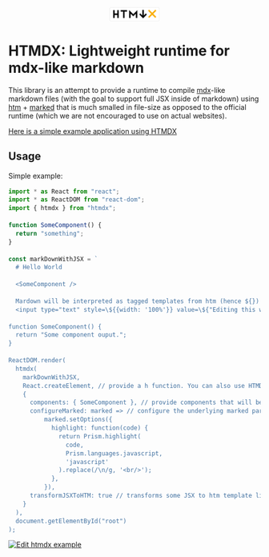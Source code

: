 <p align="center">
  <img alt="HTMDX logo" src="./htmdx.svg" width="100" />
</p>

# HTMDX: Lightweight runtime for mdx-like markdown

This library is an attempt to provide a runtime to compile [mdx](https://github.com/mdx-js/mdx)-like markdown files (with the goal to support full JSX inside of markdown) using [htm](https://github.com/developit/htm) + [marked](https://github.com/markedjs/marked) that is much smalled in file-size as opposed to the official runtime (which we are not encouraged to use on actual websites).

[Here is a simple example application using HTMDX](https://michael-klein.github.io/htmdx/example/dist/index.html)

## Usage

Simple example:

```javascript
import * as React from "react";
import * as ReactDOM from "react-dom";
import { htmdx } from "htmdx";

function SomeComponent() {
  return "something";
}

const markDownWithJSX = `
  # Hello World

  <SomeComponent />

  Mardown will be interpreted as tagged templates from htm (hence ${}):
  <input type="text" style=\${{width: '100%'}} value=\${"Editing this will console.log the value"} onChange=\${e => console.log(e.target.value)}/>

function SomeComponent() {
  return "Some component ouput.";
}

ReactDOM.render(
  htmdx(
    markDownWithJSX,
    React.createElement, // provide a h function. You can also use HTMDX with preact or any other library that supports the format
    {
      components: { SomeComponent }, // provide components that will be available in markdown files,
      configureMarked: marked => // configure the underlying marked parser, e.x.: to add code highlighting:
          marked.setOptions({
            highlight: function(code) {
              return Prism.highlight(
                code,
                Prism.languages.javascript,
                'javascript'
              ).replace(/\n/g, '<br/>');
            },
          }),
      transformJSXToHTM: true // transforms some JSX to htm template literal syntax (such as value={} to value=${})
    }
  ),
  document.getElementById("root")
);
```

[![Edit htmdx example](https://codesandbox.io/static/img/play-codesandbox.svg)](https://codesandbox.io/s/romantic-liskov-m4x35?fontsize=14&hidenavigation=1&theme=dark)
